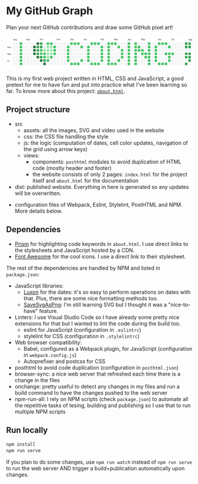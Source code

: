 # My GitHub Graph
Plan your next GitHub contributions and draw some GitHub pixel art!

![I love coding GitHub pixel art](dist/assets/i-love-coding.png)

This is my first web project written in HTML, CSS and JavaScript, a good pretext for me to have fun and put into practice what I've been learning so far. To know more about this project: [```about.html```](https://my-github-graph.web.app/about.html).

## Project structure

* src
  * assets: all the images, SVG and video used in the website
  * css: the CSS file handling the style
  * js: the logic (computation of dates, cell color updates, navigation of the grid using arrow keys)
  * views:
    * components: ```posthtml``` modules to avoid duplication of HTML code (mostly header and footer)
    * the website consists of only 2 pages: ```index.html``` for the project itself and ```about.html``` for the documentation
* dist: published website. Everything in here is generated so any updates will be overwritten.

+ configuration files of Webpack, Eslint, Stylelint, PostHTML and NPM. More details below.
    
## Dependencies

* [Prism](https://prismjs.com) for highlighting code keywords in ```about.html```. I use direct links to the stylesheets and JavaScript hosted by a CDN.
* [Font Awesome](https://fontawesome.com) for the cool icons. I use a direct link to their stylesheet.

The rest of the dependencies are handled by NPM and listed in ```package.json```:
* JavaScript libraries:
  * [Luxon](https://moment.github.io/luxon) for the dates: it's so easy to perform operations on dates with that. Plus, there are some nice formatting methods too.
  * [SaveSvgAsPng](https://github.com/exupero/saveSvgAsPng): I'm still learning SVG but I thought it was a "nice-to-have" feature.
* Linters: I use Visual Studio Code so I have already some pretty nice extensions for that but I wanted to lint the code during the build too.
  * eslint for JavaScript (configuration in ```.eslintrc```)
  * stylelint for CSS (configuration in ```.stylelintrc```)
* Web browser compatibility:
  * Babel, configured as a Webpack plugin, for JavaScript (configuration in ```webpack.config.js```)
  * Autoprefixer and postcss for CSS
* posthtml to avoid code duplication (configuration in ```posthtml.json```)
* browser-sync: a nice web server that refreshed each time there is a change in the files
* onchange: pretty useful to detect any changes in my files and run a build command to have the changes pushed to the web server
* npm-run-all: I rely on NPM scripts (check ```package.json```) to automate all the repetitive tasks of tesing, building and publishing so I use that to run multiple NPM scripts

## Run locally

```bash
npm install
npm run serve
```

If you plan to do some changes, use ```npm run watch``` instead of ```npm run serve``` to run the web server AND trigger a build+publication automatically upon changes.
